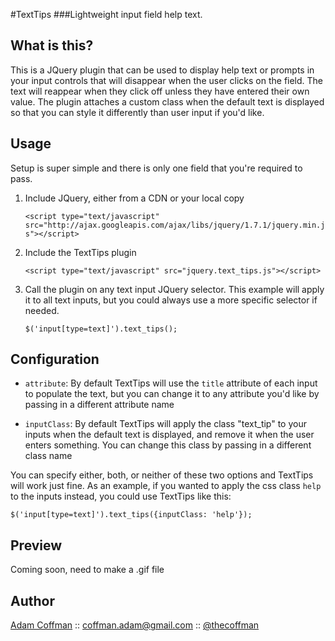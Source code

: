 #TextTips
###Lightweight input field help text.

What is this?
---------------

This is a JQuery plugin that can be used to display help text or prompts in your input controls that will disappear when the user clicks on the field. The text will reappear when they click off unless they have entered their own value. The plugin attaches a custom class when the default text is displayed so that you can style it differently than user input if you'd like.


Usage
-----

Setup is super simple and there is only one field that you're required to pass.

1. Include JQuery, either from a CDN or your local copy

    `<script type="text/javascript" src="http://ajax.googleapis.com/ajax/libs/jquery/1.7.1/jquery.min.js"></script>`
2. Include the TextTips plugin

    `<script type="text/javascript" src="jquery.text_tips.js"></script>`
3. Call the plugin on any text input JQuery selector. This example will apply it to all text inputs, but you could always use a more specific selector if needed.

    `$('input[type=text]').text_tips();`


Configuration
--------

- `attribute`: By default TextTips will use the `title` attribute of each input to populate the text, but you can change it to any attribute you'd like by passing in a different attribute name

- `inputClass`: By default TextTips will apply the class "text_tip" to your inputs when the default text is displayed, and remove it when the user enters something. You can change this class by passing in a different class name

You can specify either, both, or neither of these two options and TextTips will work just fine. As an example, if you wanted to apply the css class `help` to the inputs instead, you could use TextTips like this:

    $('input[type=text]').text_tips({inputClass: 'help'});

Preview
------------
Coming soon, need to make a .gif file


Author
-------

[Adam Coffman](http://thecoffman.com) :: [coffman.adam@gmail.com](mailto:coffman.adam@gmail.com) :: [@thecoffman](http://twitter.com/thecoffman)

